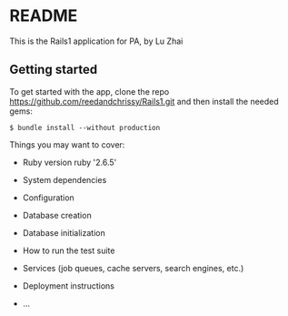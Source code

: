 # README

This is the Rails1 application for PA, by Lu Zhai

## Getting started
To get started with the app, clone the repo https://github.com/reedandchrissy/Rails1.git 
and then install the needed gems:
```
$ bundle install --without production
```


Things you may want to cover:

* Ruby version ruby '2.6.5'

* System dependencies

* Configuration

* Database creation

* Database initialization

* How to run the test suite

* Services (job queues, cache servers, search engines, etc.)

* Deployment instructions

* ...
